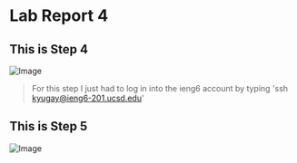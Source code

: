 # Lab Report 4 

## This is Step 4 

![Image](Lab4_LogIn)

> For this step I just had to log in into the ieng6 account by typing 'ssh kyugay@ieng6-201.ucsd.edu'

## This is Step 5 

![Image](Lab4_Fork) 

> 
